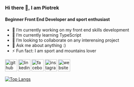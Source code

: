 ### Hi there 👋, I am Piotrek
#### Beginner Front End Developer and sport enthusiast 

- 🔭 I’m currently working on my front end skills development
- 🌱 I’m currently learning TypeScript
- 👯 I’m looking to collaborate on any interensing project
- 💬 Ask me about anything :)
- ⚡ Fun fact: I am sport and mountains lover


[<img src='https://cdn.jsdelivr.net/npm/simple-icons@3.0.1/icons/github.svg' alt='github' height='40'>](https://github.com/https://github.com/piterman93)  [<img src='https://cdn.jsdelivr.net/npm/simple-icons@3.0.1/icons/linkedin.svg' alt='linkedin' height='40'>](https://www.linkedin.com/in/https://www.linkedin.com/in/piotrmaniak93//)  [<img src='https://cdn.jsdelivr.net/npm/simple-icons@3.0.1/icons/facebook.svg' alt='facebook' height='40'>](https://www.facebook.com/https://www.facebook.com/piotrek.maniak/)  [<img src='https://cdn.jsdelivr.net/npm/simple-icons@3.0.1/icons/instagram.svg' alt='instagram' height='40'>](https://www.instagram.com/https://www.instagram.com/piterman93//)  [<img src='https://cdn.jsdelivr.net/npm/simple-icons@3.0.1/icons/icloud.svg' alt='website' height='40'>](https://piterman93.github.io/portfolio-app/)  


[![Top Langs](https://github-readme-stats.vercel.app/api/top-langs/?username=https://github.com/piterman93)](https://github.com/anuraghazra/github-readme-stats)
  
  
